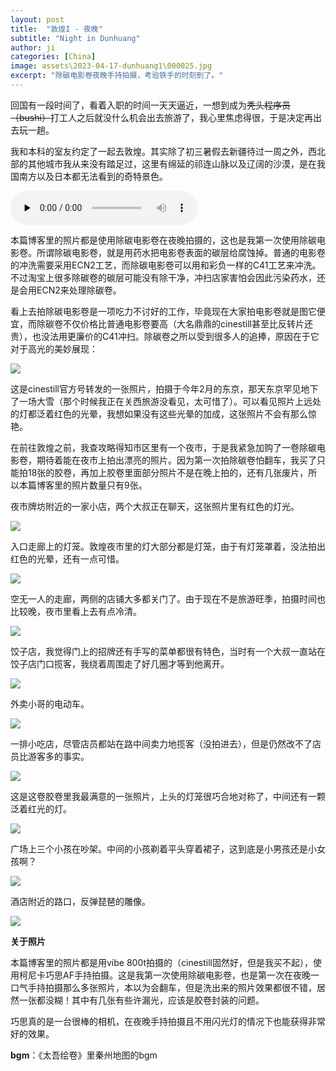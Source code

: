 ```yaml
---
layout: post
title:  "敦煌I - 夜晚"
subtitle: "Night in Dunhuang"
author: ji
categories: [China]
image: assets\2023-04-17-dunhuang1\000025.jpg
excerpt: "除碳电影卷夜晚手持拍摄，考验铁手的时刻到了。"
---
```




回国有一段时间了，看着入职的时间一天天逼近，一想到成为~~秃头程序员（bushi）~~打工人之后就没什么机会出去旅游了，我心里焦虑得很，于是决定再出去玩一趟。

我和本科的室友约定了一起去敦煌。其实除了初三暑假去新疆待过一周之外，西北部的其他城市我从来没有踏足过，这里有绵延的祁连山脉以及辽阔的沙漠，是在我国南方以及日本都无法看到的奇特景色。



<audio id="audio" controls="" preload="none">
<source id="mp3" src="..\assets\2023-04-17-dunhuang1\秦州-西域舞.mp3">
</audio>



本篇博客里的照片都是使用除碳电影卷在夜晚拍摄的，这也是我第一次使用除碳电影卷。所谓除碳电影卷，就是用药水把电影卷表面的碳层给腐蚀掉。普通的电影卷的冲洗需要采用ECN2工艺，而除碳电影卷可以用和彩负一样的C41工艺来冲洗。不过淘宝上很多除碳卷的碳层可能没有除干净，冲扫店家害怕会因此污染药水，还是会用ECN2来处理除碳卷。

看上去拍除碳电影卷是一项吃力不讨好的工作，毕竟现在大家拍电影卷就是图它便宜，而除碳卷不仅价格比普通电影卷要高（大名鼎鼎的cinestill甚至比反转片还贵），也没法用更廉价的C41冲扫。除碳卷之所以受到很多人的追捧，原因在于它对于高光的美妙展现：

![](..\assets\2023-04-17-dunhuang1\cinestill.jpg)


这是cinestill官方号转发的一张照片，拍摄于今年2月的东京，那天东京罕见地下了一场大雪（那个时候我正在关西旅游没看见，太可惜了）。可以看见照片上远处的灯都泛着红色的光晕，我想如果没有这些光晕的加成，这张照片不会有那么惊艳。

在前往敦煌之前，我查攻略得知市区里有一个夜市，于是我紧急加购了一卷除碳电影卷，期待着能在夜市上拍出漂亮的照片。因为第一次拍除碳卷怕翻车，我买了只能拍18张的胶卷，再加上胶卷里面部分照片不是在晚上拍的，还有几张废片，所以本篇博客里的照片数量只有9张。

夜市牌坊附近的一家小店，两个大叔正在聊天，这张照片里有红色的灯光。

![](..\assets\2023-04-17-dunhuang1\000022.jpg)



入口走廊上的灯笼。敦煌夜市里的灯大部分都是灯笼，由于有灯笼罩着，没法拍出红色的光晕，还有一点可惜。

![](..\assets\2023-04-17-dunhuang1\000006.jpg)



空无一人的走廊，两侧的店铺大多都关门了。由于现在不是旅游旺季，拍摄时间也比较晚，夜市里看上去有点冷清。

![](..\assets\2023-04-17-dunhuang1\000031.jpg)



饺子店，我觉得门上的招牌还有手写的菜单都很有特色，当时有一个大叔一直站在饺子店门口揽客，我绕着周围走了好几圈才等到他离开。

![](..\assets\2023-04-17-dunhuang1\000033.jpg)



外卖小哥的电动车。

![](..\assets\2023-04-17-dunhuang1\000023.jpg)



一排小吃店，尽管店员都站在路中间卖力地揽客（没拍进去），但是仍然改不了店员比游客多的事实。

![](..\assets\2023-04-17-dunhuang1\000032.jpg)



这是这卷胶卷里我最满意的一张照片，上头的灯笼很巧合地对称了，中间还有一颗泛着红光的灯。

![](..\assets\2023-04-17-dunhuang1\000025.jpg)



广场上三个小孩在吵架。中间的小孩剃着平头穿着裙子，这到底是小男孩还是小女孩啊？

![](..\assets\2023-04-17-dunhuang1\000034.jpg)



酒店附近的路口，反弹琵琶的雕像。

![](..\assets\2023-04-17-dunhuang1\000026.jpg)





**关于照片**

本篇博客里的照片都是用vibe 800t拍摄的（cinestill固然好，但是我买不起），使用柯尼卡巧思AF手持拍摄。这是我第一次使用除碳电影卷，也是第一次在夜晚一口气手持拍摄那么多张照片，本以为会翻车，但是洗出来的照片效果都很不错，居然一张都没糊！其中有几张有些许漏光，应该是胶卷封装的问题。

巧思真的是一台很棒的相机，在夜晚手持拍摄且不用闪光灯的情况下也能获得非常好的效果。



**bgm**：《太吾绘卷》里秦州地图的bgm
